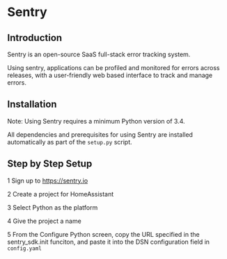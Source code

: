 # Sentry

## Introduction

Sentry is an open-source SaaS full-stack error tracking system.

Using sentry, applications can be profiled and monitored for errors across releases, with a user-friendly web based interface to track and manage errors.

## Installation

Note: Using Sentry requires a minimum Python version of 3.4.

All dependencies and prerequisites for using Sentry are installed automatically as part of the ```setup.py``` script.

## Step by Step Setup

   1 Sign up to https://sentry.io

   2 Create a project for HomeAssistant

   3 Select Python as the platform

   4 Give the project a name

   5 From the Configure Python screen, copy the URL specified in the sentry_sdk.init funciton, and paste it into the DSN configuration field in ```config.yaml```
